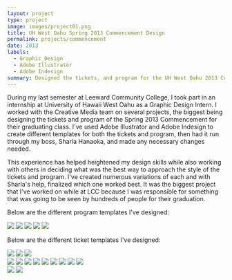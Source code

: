 ```yaml
---
layout: project
type: project
image: images/project01.png
title: UH West Oahu Spring 2013 Commencement Design
permalink: projects/commencement
date: 2013
labels:
  - Graphic Design
  - Adobe Illustrator
  - Adobe Indesign
summary: Designed the tickets, and program for the UH West Oahu 2013 Commencement Ceremony.
---
```


During my last semester at Leeward Community College, I took part in an internship at University of Hawaii West Oahu as a Graphic Design Intern. I worked with the Creative Media team on several projects, the biggest being designing the tickets and program of the Spring 2013 Commencement for their graduating class. I've used Adobe Illustrator and Adobe Indesign to create different templates for both the tickets and program, then had it run through my boss, Sharla Hanaoka, and made any necessary changes needed. 

This experience has helped heightened my design skills while also working with others in deciding what was the best way to approach the style of the tickets and program. I've created numerous variations of each and with Sharla's help, finalized which one worked best. It was the biggest project that I've worked on while at LCC because I was responsible for something that was going to be seen by hundreds of people for their graduation. 

Below are the different program templates I've designed:

<div class="ui small rounded images">
  <img class="ui image" src="cadamos.github.io/images/program_01.pdf">
  <img class="ui image" src="cadamos.github.io/images/program_02.pdf">
  <img class="ui image" src="cadamos.github.io/images/program_03.pdf">
  <img class="ui image" src="cadamos.github.io/images/program_05.pdf">
  <img class="ui image" src="cadamos.github.io/images/program_07.pdf">
</div>

Below are the different ticket templates I've designed:

<div class="ui small rounded images">
  <img class="ui image" src="cadamos.github.io/images/commencement_01.pdf">
  <img class="ui image" src="cadamos.github.io/images/commencement_02.pdf">
  <img class="ui image" src="cadamos.github.io/images/commencement_04.pdf">
</div>

<div class="ui small rounded images">
  <img class="ui image" src="cadamos.github.io/images/commencement_03.pdf">
  <img class="ui image" src="cadamos.github.io/images/commencement_06.pdf">
  <img class="ui image" src="cadamos.github.io/images/commencement_07.pdf">
  <img class="ui image" src="cadamos.github.io/images/commencement_08.pdf">
  <img class="ui image" src="cadamos.github.io/images/commencement_09.pdf">
  <img class="ui image" src="cadamos.github.io/images/commencement_10.pdf">
  <img class="ui image" src="cadamos.github.io/images/commencement_11.pdf">
  <img class="ui image" src="cadamos.github.io/images/commencement_12.pdf">
  <img class="ui image" src="cadamos.github.io/images/commencement_13.pdf">
</div>

<div class="ui small rounded images">
  <img class="ui image" src="cadamos.github.io/images/commencement_14.pdf">
  <img class="ui image" src="cadamos.github.io/images/commencement_15.pdf">
</div>

